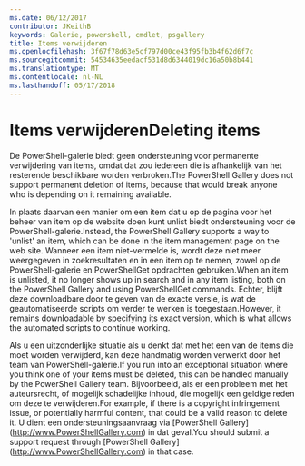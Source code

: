 ```yaml
---
ms.date: 06/12/2017
contributor: JKeithB
keywords: Galerie, powershell, cmdlet, psgallery
title: Items verwijderen
ms.openlocfilehash: 3f67f78d63e5cf797d00ce43f95fb3b4f62d6f7c
ms.sourcegitcommit: 54534635eedacf531d8d6344019dc16a50b8b441
ms.translationtype: MT
ms.contentlocale: nl-NL
ms.lasthandoff: 05/17/2018
---
```

# <a name="deleting-items"></a><span data-ttu-id="86472-103">Items verwijderen</span><span class="sxs-lookup"><span data-stu-id="86472-103">Deleting items</span></span>

<span data-ttu-id="86472-104">De PowerShell-galerie biedt geen ondersteuning voor permanente verwijdering van items, omdat dat zou iedereen die is afhankelijk van het resterende beschikbare worden verbroken.</span><span class="sxs-lookup"><span data-stu-id="86472-104">The PowerShell Gallery does not support permanent deletion of items, because that would break anyone who is depending on it remaining available.</span></span>

<span data-ttu-id="86472-105">In plaats daarvan een manier om een item dat u op de pagina voor het beheer van item op de website doen kunt unlist biedt ondersteuning voor de PowerShell-galerie.</span><span class="sxs-lookup"><span data-stu-id="86472-105">Instead, the PowerShell Gallery supports a way to 'unlist' an item, which can be done in the item management page on the web site.</span></span>
<span data-ttu-id="86472-106">Wanneer een item niet-vermelde is, wordt deze niet meer weergegeven in zoekresultaten en in een item op te nemen, zowel op de PowerShell-galerie en PowerShellGet opdrachten gebruiken.</span><span class="sxs-lookup"><span data-stu-id="86472-106">When an item is unlisted, it no longer shows up in search and in any item listing, both on the PowerShell Gallery and using PowerShellGet commands.</span></span>
<span data-ttu-id="86472-107">Echter, blijft deze downloadbare door te geven van de exacte versie, is wat de geautomatiseerde scripts om verder te werken is toegestaan.</span><span class="sxs-lookup"><span data-stu-id="86472-107">However, it remains downloadable by specifying its exact version, which is what allows the automated scripts to continue working.</span></span>

<span data-ttu-id="86472-108">Als u een uitzonderlijke situatie als u denkt dat met het een van de items die moet worden verwijderd, kan deze handmatig worden verwerkt door het team van PowerShell-galerie.</span><span class="sxs-lookup"><span data-stu-id="86472-108">If you run into an exceptional situation where you think one of your items must be deleted, this can be handled manually by the PowerShell Gallery team.</span></span>
<span data-ttu-id="86472-109">Bijvoorbeeld, als er een probleem met het auteursrecht, of mogelijk schadelijke inhoud, die mogelijk een geldige reden om deze te verwijderen.</span><span class="sxs-lookup"><span data-stu-id="86472-109">For example, if there is a copyright infringement issue, or potentially harmful content, that could be a valid reason to delete it.</span></span>
<span data-ttu-id="86472-110">U dient een ondersteuningsaanvraag via [PowerShell Gallery] (http://www.PowerShellGallery.com) in dat geval.</span><span class="sxs-lookup"><span data-stu-id="86472-110">You should submit a support request through [PowerShell Gallery] (http://www.PowerShellGallery.com) in that case.</span></span>